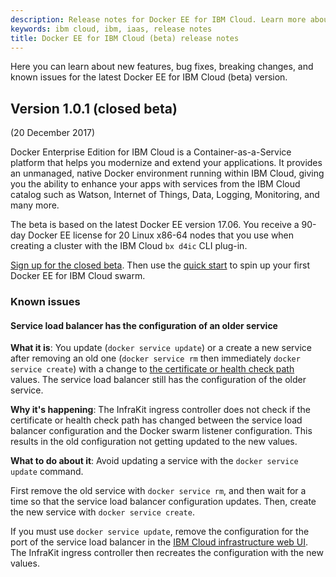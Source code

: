```yaml
---
description: Release notes for Docker EE for IBM Cloud. Learn more about the changes introduced in the latest versions.
keywords: ibm cloud, ibm, iaas, release notes
title: Docker EE for IBM Cloud (beta) release notes
---
```


Here you can learn about new features, bug fixes, breaking changes, and known issues for the latest Docker EE for IBM Cloud (beta) version.

## Version 1.0.1 (closed beta)

(20 December 2017)

Docker Enterprise Edition for IBM Cloud is a Container-as-a-Service platform that helps you modernize and extend your applications. It provides an unmanaged, native Docker environment running within IBM Cloud, giving you the ability to enhance your apps with services from the IBM Cloud catalog such as Watson, Internet of Things, Data, Logging, Monitoring, and many more.

The beta is based on the latest Docker EE version 17.06. You receive a 90-day Docker EE license for 20 Linux x86-64 nodes that you use when creating a cluster with the IBM Cloud `bx d4ic` CLI plug-in.

[Sign up for the closed beta](mailto:sealbou@us.ibm.com). Then use the [quick start](quickstart.md) to spin up your first Docker EE for IBM Cloud swarm.

### Known issues

#### Service load balancer has the configuration of an older service

**What it is**: You update (`docker service update`) or a create a new service after removing an old one (`docker service rm` then immediately `docker service create`) with a change to [the certificate or health check path](load-balancer.md#labels-for-ssl-termination-and-health-check-paths) values. The service load balancer still has the configuration of the older service.

**Why it's happening**: The InfraKit ingress controller does not check if the certificate or health check path has changed between the service load balancer configuration and the Docker swarm listener configuration. This results in the old configuration not getting updated to the new values.

**What to do about it**: Avoid updating a service with the `docker service update` command.

First remove the old service with `docker service rm`, and then wait for a time so that the service load balancer configuration updates. Then, create the new service with `docker service create`.

If you must use `docker service update`, remove the configuration for the port of the service load balancer in the [IBM Cloud infrastructure web UI](https://control.softlayer.com/). The InfraKit ingress controller then recreates the configuration with the new values.
